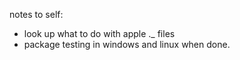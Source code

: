 notes to self:

- look up what to do with apple ._ files
- package testing in windows and linux when done.
